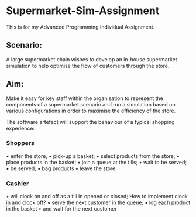 # Supermarket-Sim-Assignment
This is for my Advanced Programming Individual Assignment.

## Scenario:
A large supermarket chain wishes to develop an in-house supermarket simulation to help optimise the flow of customers through the store. 

## Aim: 
Make it easy for key staff within the organisation to represent the components of a supermarket scenario and run a simulation based
on various configurations in order to maximise the efficiency of the store.

The software artefact will support the behaviour of a typical shopping experience: 

### Shoppers
•	enter the store; 
•	pick-up a basket; 
•	select products from the store; 
•	place products in the basket; 
•	join a queue at the tills; 
•	wait to be served;
•	be served; 
•	bag products
•	leave the store. 

### Cashier 
•	will clock on and off as a till in opened or closed; How to implement clock in and clock off?
•	serve the next customer in the queue; 
•	log each product in the basket 
•	and wait for the next customer
